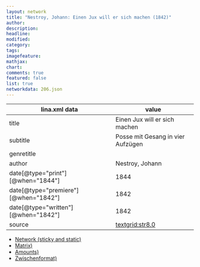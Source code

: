 ```yaml
---
layout: network
title: "Nestroy, Johann: Einen Jux will er sich machen (1842)"
author:
description:
headline:
modified:
category:
tags:
imagefeature: 
mathjax: 
chart: 
comments: true
featured: false
list: true
networkdata: 206.json
---
```

lina.xml data  | value
------------- | -------------
title|Einen Jux will er sich machen
subtitle|Posse mit Gesang in vier Aufzügen
genretitle|
author|Nestroy, Johann
date[@type="print"][@when="1844"]|1844
date[@type="premiere"][@when="1842"]|1842
date[@type="written"][@when="1842"]|1842
source|[textgrid:str8.0](https://textgridlab.org/1.0/tgcrud-public/rest/textgrid:str8.0/data)



* [Network (sticky and static)](/linas/network206)
* [Matrix)](/linas/matrix206)
* [Amounts)](/linas/amount206)
* [Zwischenformat)](/linas/lina206 )
